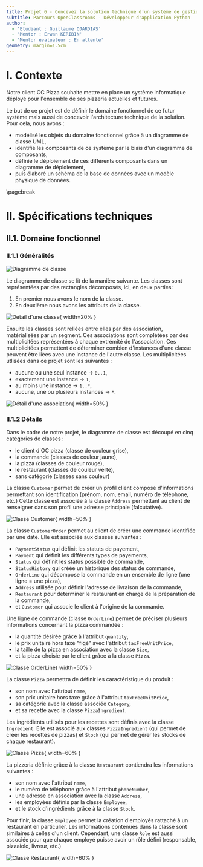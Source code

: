 ```yaml
---
title: Projet 6 - Concevez la solution technique d’un système de gestion de pizzeria
subtitle: Parcours OpenClassrooms - Développeur d'application Python
author:
  - 'Etudiant : Guillaume OJARDIAS'
  - 'Mentor : Erwan KERIBIN'
  - 'Mentor évaluateur : En attente'
geometry: margin=1.5cm
---
```


# I. Contexte

Notre client OC Pizza souhaite mettre en place un système informatique déployé pour l'ensemble de ses pizzeria actuelles et futures.

Le but de ce projet est de définir le domaine fonctionnel de ce futur système mais aussi de concevoir l'architecture technique de la solution.
Pour cela, nous avons :

- modélisé les objets du domaine fonctionnel grâce à un diagramme de classe UML,
- identifié les composants de ce système par le biais d'un diagramme de composants,
- définie le déploiement de ces différents composants dans un diagramme de déploiement,
- puis élaboré un schéma de la base de données avec un modèle physique de données.

\pagebreak
# II. Spécifications techniques

## II.1. Domaine fonctionnel

### II.1.1 Généralités

![Diagramme de classe](../Diagrams/Class_diagram.png)

Le diagramme de classe se lit de la manière suivante.
Les classes sont représentées par des rectangles décomposés, ici, en deux parties:

1. En premier nous avons le nom de la classe.
2. En deuxième nous avons les attributs de la classe.

![Détail d'une classe](../Diagrams/Class_diagram_class_solo.png){ width=20% }

Ensuite les classes sont reliées entre elles par des association, matérialisées par un segment.
Ces associations sont complétées par des multiplicitées représentées à chaque extrémité de l'association. Ces multiplicitées permettent de déterminer combien d'instances d'une classe peuvent être lièes avec une instance de l'autre classe.
Les multiplicitées utlisées dans ce projet sont les suivantes :

- aucune ou une seul instance -> `0..1`,
- exactement une instance -> `1`,
- au moins une instance -> `1..*`,
- aucune, une ou plusieurs instances -> `*`.

![Détail d'une association](../Diagrams/Class_diagram_classes_association.png){ width=50% }

### II.1.2 Détails

Dans le cadre de notre projet, le diagramme de classe est découpé en cinq catégories de classes :

- le client d'OC pizza (classe de couleur grise),
- la commande (classes de couleur jaune),
- la pizza (classes de couleur rouge),
- le restaurant (classes de couleur verte),
- sans catégorie (classes sans couleur)

La classe `Customer` permet de créer un profil client composé d'informations permettant son identification (prénom, nom, email, numéro de téléphone, etc.)
Cette classe est associée à la classe `Address` permettant au client de renseigner dans son profil une adresse principale (falcutative).

![Classe Customer](../Diagrams/Class_diagram_Customer.png){ width=50% }

La classe `CustomerOrder` permet au client de créer une commande identifiée par une date.
Elle est associée aux classes suivantes :

- `PaymentStatus` qui définit les statuts de payement,
- `Payment` qui définit les différents types de payements,
- `Status` qui définit les status possible de commande,
- `StatusHistory` qui créée un historique des status de commande,
- `OrderLine` qui décompose la commande en un ensemble de ligne (une ligne = une pizza),
- `Address` utilisée pour définir l'adresse de livraison de la commande,
- `Restaurant` pour déterminer le restaurant en charge de la préparation de la commande,
- et `Customer` qui associe le client à l'origine de la commande.

Une ligne de commande (classe `OrderLine`) permet de préciser plusieurs informations concernant la pizza commandée :

- la quantité désirée grâce à l'attribut `quantity`,
- le prix unitaire hors taxe "figé" avec l'attribut `taxFreeUnitPrice`,
- la taille de la pizza en association avec la classe `Size`,
- et la pizza choisie par le client grâce à la classe `Pizza`.

![Classe OrderLine](../Diagrams/Class_diagram_Order_line.png){ width=50% }

La classe `Pizza` permettra de définir les caractéristique du produit :

- son nom avec l'attribut `name`,
- son prix unitaire hors taxe grâce à l'attribut `taxFreeUnitPrice`,
- sa catégorie avec la classe associée `Category`,
- et sa recette avec la classe `PizzaIngredient`.

Les ingrédients utilisés pour les recettes sont définis avec la classe `Ingredient`. Elle est associé aux classes `PizzaIngredient` (qui permet de créer les recettes de pizzas) et `Stock` (qui permet de gérer les stocks de chaque restaurant).

![Classe Pizza](../Diagrams/Class_diagram_Pizza.png){ width=60% }

La pizzeria définie grâce à la classe `Restaurant` contiendra les informations suivantes :

- son nom avec l'attribut `name`,
- le numéro de téléphone grâce à l'attribut `phoneNumber`,
- une adresse en association avec la classe `Address`,
- les employées définis par la classe `Employee`,
- et le stock d'ingrédients grâce à la classe `Stock`.

Pour finir, la classe `Employee` permet la création d'employés rattaché à un restaurant en particulier. Les informations contenues dans la classe sont similaires à celles d'un client. Cependant, une classe `Role` est aussi associée pour que chaque employé puisse avoir un rôle défini (responsable, pizzaiolo, livreur, etc.)

![Classe Restaurant](../Diagrams/Class_diagram_Restaurant.png){ width=60% }

